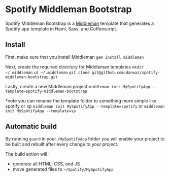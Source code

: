 Spotify Middleman Bootstrap
===========================
Spotify Middleman Bootstrap is a [Middleman](http://middlemanapp.com/) template that generates a Spotify app template in Haml, Sass, and Coffeescript.

Install
-------
First, make sure that you install Middleman
`gem install middleman`

Next, create the required directory for Middleman templates
`mkdir ~/.middleman`
`cd ~/.middleman`
`git clone git@github.com:danwaz/spotify-middleman-bootstrap.git`

Lastly, create a new Middleman project
`middleman init MySpotifyApp --template=spotify-middleman-bootstrap`

*note you can rename the template folder to something more simple like spotify or sp
`middleman init MySpotifyApp --template=spotify` or `middleman init MySpotifyApp --template=sp` 

Automatic build
---------------

By running `guard` in your `/MySpotifyApp` folder you will enable your project to be built and rebuilt after every change to your project.

The build action will :
* generate all HTML, CSS, and JS
* move generated files to `~/Spotify/MySpotifyApp` 


